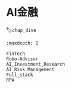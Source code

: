 # AI金融
:label:`chap_dive`
​

```toc
:maxdepth: 2

FinTech
Robo-Advisor
AI_Investment_Research
AI_Risk_Management
Full_stack
RPA
```

